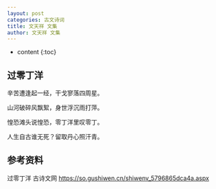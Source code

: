 ```yaml
---
layout: post
categories: 古文诗词
title: 文天祥 文集
author: 文天祥 文集
---
```

* content
{:toc}

## 过零丁洋 

辛苦遭逢起一经，干戈寥落四周星。

山河破碎风飘絮，身世浮沉雨打萍。

惶恐滩头说惶恐，零丁洋里叹零丁。

人生自古谁无死？留取丹心照汗青。 




## 参考资料

过零丁洋 古诗文网 <https://so.gushiwen.cn/shiwenv_5796865dca4a.aspx>

